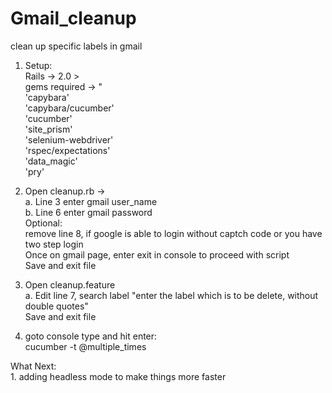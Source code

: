 # Gmail_cleanup<br />
clean up specific labels in gmail<br />

1. Setup: <br />
Rails -> 2.0 > <br />
gems required -> " <br />
                  'capybara'<br />
                  'capybara/cucumber'<br />
                  'cucumber'<br />
                  'site_prism'<br />
                  'selenium-webdriver'<br />
                  'rspec/expectations'<br />
                  'data_magic'<br />
                  'pry'<br />

2. Open cleanup.rb -> <br />
  a. Line 3 enter gmail user_name <br />
  b. Line 6 enter gmail password <br />
  Optional: <br />
  remove line 8, if google is able to login without captch code or you have two step login <br />
  Once on gmail page, enter exit in console to proceed with script <br />
  Save and exit file <br />

3. Open cleanup.feature <br />
  a. Edit line 7, search label "enter the label which is to be delete, without double quotes" <br />
  Save and exit file <br />
  
4. goto console type and hit enter: <br />
  cucumber -t @multiple_times <br />
  
  
  What Next: <br />
    1. adding headless mode to make things more faster
    
  
  
